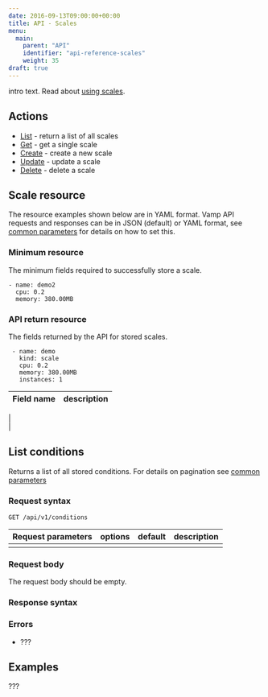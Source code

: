 ```yaml
---
date: 2016-09-13T09:00:00+00:00
title: API - Scales
menu:
  main:
    parent: "API"
    identifier: "api-reference-scales"
    weight: 35
draft: true
---
```

intro text. Read about [using scales](/documentation/using-vamp/blueprints/#scale).

## Actions
 
 * [List](/documentation/api/v9.9.9/api-scales/#list-scales) - return a list of all scales
 * [Get](/documentation/api/v9.9.9/api-scales/#get-scale) - get a single scale
 * [Create](/documentation/api/v9.9.9/api-scales/#create-scale) - create a new scale 
 * [Update](/documentation/api/v9.9.9/api-scales/#update-scale) - update a scale
 * [Delete](/documentation/api/v9.9.9/api-scales/#delete-scale) - delete a scale

## Scale resource

The resource examples shown below are in YAML format. Vamp API requests and responses can be in JSON (default) or YAML format, see [common parameters](/documentation/api/v9.9.9/api-common-parameters) for details on how to set this. 

### Minimum resource
The minimum fields required to successfully store a scale.

```
- name: demo2
  cpu: 0.2
  memory: 380.00MB
```

### API return resource
The fields returned by the API for stored scales.

```
 - name: demo
   kind: scale
   cpu: 0.2
   memory: 380.00MB
   instances: 1
```

 Field name        | description          
 -----------------|-----------------
  |  
  |
  

## List conditions

Returns a list of all stored conditions. For details on pagination see [common parameters](/documentation/api/v9.9.9/api-common-parameters)

### Request syntax
    GET /api/v1/conditions

| Request parameters         | options           | default          | description       |
| ----------------- |:-----------------:|:----------------:| -----------------:|
|  |  |  |  |

### Request body
The request body should be empty.

### Response syntax


### Errors
* ???

## Examples

???